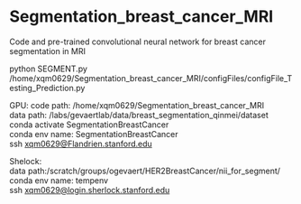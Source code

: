 # Segmentation_breast_cancer_MRI
Code and pre-trained convolutional neural network for breast cancer segmentation in MRI

python SEGMENT.py /home/xqm0629/Segmentation_breast_cancer_MRI/configFiles/configFile_Testing_Prediction.py


GPU:
code path: /home/xqm0629/Segmentation_breast_cancer_MRI  
data path: /labs/gevaertlab/data/breast_segmentation_qinmei/dataset  
conda activate SegmentationBreastCancer  
conda env name: SegmentationBreastCancer  
ssh xqm0629@Flandrien.stanford.edu


Shelock:  
data path:/scratch/groups/ogevaert/HER2BreastCancer/nii_for_segment/  
conda env name: tempenv  
ssh xqm0629@login.sherlock.stanford.edu
